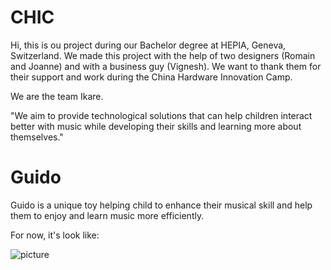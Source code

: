 # CHIC
Hi, this is ou project during our Bachelor degree at HEPIA, Geneva, Switzerland.
We made this project with the help of two designers (Romain and Joanne) and with a business guy (Vignesh).
We want to thank them for their support and work during the China Hardware Innovation Camp.

We are the team Ikare.

"We aim to provide technological solutions that can help children interact better with music while developing their skills and learning more about themselves."

# Guido
Guido is a unique toy helping child to enhance their musical skill and help them to enjoy and learn music more efficiently.

For now, it's look like:

![picture](guido_mech)

